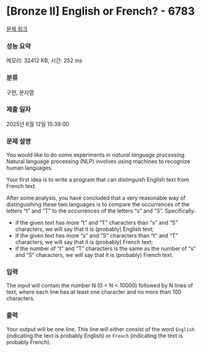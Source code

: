 # [Bronze II] English or French? - 6783 

[문제 링크](https://www.acmicpc.net/problem/6783) 

### 성능 요약

메모리: 32412 KB, 시간: 252 ms

### 분류

구현, 문자열

### 제출 일자

2025년 6월 12일 15:38:00

### 문제 설명

<p>You would like to do some experiments in <em>natural language processing</em>. Natural language processing (NLP) involves using machines to recognize human languages.</p>

<p>Your first idea is to write a program that can distinguish English text from French text.</p>

<p>After some analysis, you have concluded that a very reasonable way of distinguishing these two languages is to compare the occurrences of the letters “t” and “T” to the occurrences of the letters “s” and “S”. Specifically:</p>

<ul>
	<li>if the given text has more “t” and “T” characters than “s” and “S” characters, we will say that it is (probably) English text;</li>
	<li>if the given text has more “s” and ”S” characters than “t” and “T” characters, we will say that it is (probably) French text;</li>
	<li>if the number of “t” and “T” characters is the same as the number of “s” and “S” characters, we will say that it is (probably) French text.</li>
</ul>

### 입력 

 <p>The input will contain the number N (0 < N < 10000) followed by N lines of text, where each line has at least one character and no more than 100 characters.</p>

### 출력 

 <p>Your output will be one line. This line will either consist of the word <code>English</code> (indicating the text is probably English) or <code>French</code> (indicating the text is probably French).</p>

